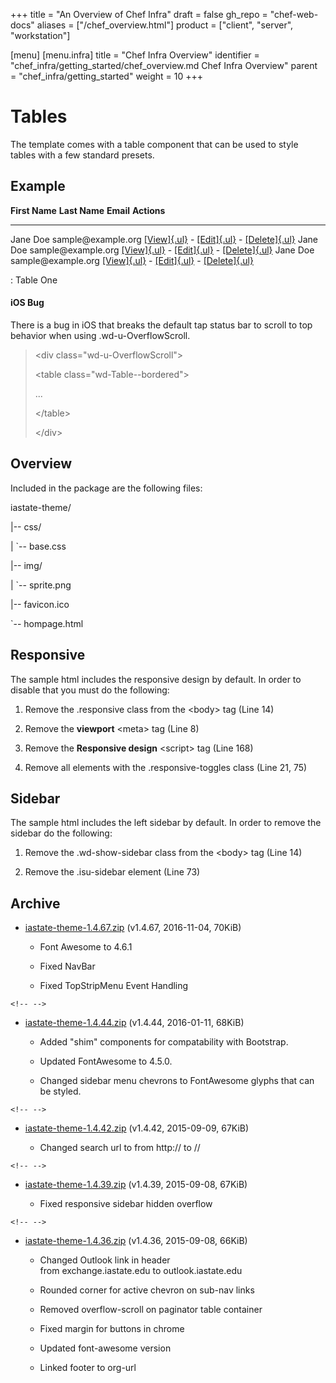 +++
title = "An Overview of Chef Infra"
draft = false
gh_repo = "chef-web-docs"
aliases = ["/chef_overview.html"]
product = ["client", "server", "workstation"]

[menu]
  [menu.infra]
    title = "Chef Infra Overview"
    identifier = "chef_infra/getting_started/chef_overview.md Chef Infra Overview"
    parent = "chef_infra/getting_started"
    weight = 10
+++
# Tables

The template comes with a table component that can be used to style
tables with a few standard presets.

## Example

  **First Name**   **Last Name**   **Email**             **Actions**
  ---------------- --------------- --------------------- ----------------------------------------------------------------------------------------------------------------------------------------------------------------------------------------
  Jane             Doe             sample\@example.org   [[View]{.ul}](https://www.sample.iastate.edu/docs/tables/) - [[Edit]{.ul}](https://www.sample.iastate.edu/docs/tables/) - [[Delete]{.ul}](https://www.sample.iastate.edu/docs/tables/)
  Jane             Doe             sample\@example.org   [[View]{.ul}](https://www.sample.iastate.edu/docs/tables/) - [[Edit]{.ul}](https://www.sample.iastate.edu/docs/tables/) - [[Delete]{.ul}](https://www.sample.iastate.edu/docs/tables/)
  Jane             Doe             sample\@example.org   [[View]{.ul}](https://www.sample.iastate.edu/docs/tables/) - [[Edit]{.ul}](https://www.sample.iastate.edu/docs/tables/) - [[Delete]{.ul}](https://www.sample.iastate.edu/docs/tables/)

  : Table One

#### iOS Bug

There is a bug in iOS that breaks the default tap status bar to scroll
to top behavior when using .wd-u-OverflowScroll.

> \<div class=\"wd-u-OverflowScroll\"\>
>
> \<table class=\"wd-Table\--bordered\"\>
>
> \...
>
> \</table\>
>
> \</div\>

## Overview

Included in the package are the following files:

iastate-theme/

\|\-- css/

\| \`\-- base.css

\|\-- img/

\| \`\-- sprite.png

\|\-- favicon.ico

\`\-- hompage.html

## Responsive

The sample html includes the responsive design by default. In order to
disable that you must do the following:

1.  Remove the .responsive class from the \<body\> tag (Line 14)

2.  Remove the **viewport** \<meta\> tag (Line 8)

3.  Remove the **Responsive design** \<script\> tag (Line 168)

4.  Remove all elements with the .responsive-toggles class (Line 21, 75)

## Sidebar

The sample html includes the left sidebar by default. In order to remove
the sidebar do the following:

1.  Remove the .wd-show-sidebar class from the \<body\> tag (Line 14)

2.  Remove the .isu-sidebar element (Line 73)

## Archive

-   [iastate-theme-1.4.67.zip](https://www.sample.iastate.edu/download/html/dist/iastate-theme-1.4.67.zip) (v1.4.67,
    2016-11-04, 70KiB)

    -   Font Awesome to 4.6.1

    -   Fixed NavBar

    -   Fixed TopStripMenu Event Handling

```{=html}
<!-- -->
```
-   [iastate-theme-1.4.44.zip](https://www.sample.iastate.edu/download/html/dist/iastate-theme-1.4.44.zip) (v1.4.44,
    2016-01-11, 68KiB)

    -   Added \"shim\" components for compatability with Bootstrap.

    -   Updated FontAwesome to 4.5.0.

    -   Changed sidebar menu chevrons to FontAwesome glyphs that can be
        styled.

```{=html}
<!-- -->
```
-   [iastate-theme-1.4.42.zip](https://www.sample.iastate.edu/download/html/dist/iastate-theme-1.4.42.zip) (v1.4.42,
    2015-09-09, 67KiB)

    -   Changed search url to from http:// to //

```{=html}
<!-- -->
```
-   [iastate-theme-1.4.39.zip](https://www.sample.iastate.edu/download/html/dist/iastate-theme-1.4.39.zip) (v1.4.39,
    2015-09-08, 67KiB)

    -   Fixed responsive sidebar hidden overflow

```{=html}
<!-- -->
```
-   [iastate-theme-1.4.36.zip](https://www.sample.iastate.edu/download/html/dist/iastate-theme-1.4.36.zip) (v1.4.36,
    2015-09-08, 66KiB)

    -   Changed Outlook link in header
        from exchange.iastate.edu to outlook.iastate.edu

    -   Rounded corner for active chevron on sub-nav links

    -   Removed overflow-scroll on paginator table container

    -   Fixed margin for buttons in chrome

    -   Updated font-awesome version

    -   Linked footer to org-url
